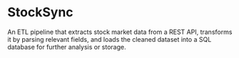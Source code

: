 # StockSync
An ETL pipeline that extracts stock market data from a REST API, transforms it by parsing relevant fields, and loads the cleaned dataset into a SQL database for further analysis or storage.
